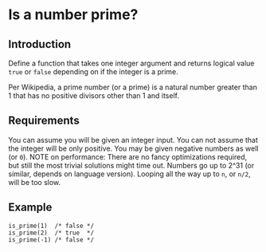 # Is a number prime?

## Introduction

Define a function that takes one integer argument and returns logical value ```true``` or ```false``` depending on if the integer is a prime.

Per Wikipedia, a prime number (or a prime) is a natural number greater than 1 that has no positive divisors other than 1 and itself.

## Requirements
You can assume you will be given an integer input.
You can not assume that the integer will be only positive. You may be given negative numbers as well (or ```0```).
NOTE on performance: There are no fancy optimizations required, but still the most trivial solutions might time out. Numbers go up to 2^31 (or similar, depends on language version). Looping all the way up to ```n```, or ```n/2```, will be too slow.

## Example
```
is_prime(1)  /* false */
is_prime(2)  /* true  */
is_prime(-1) /* false */
```